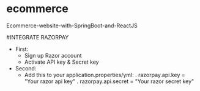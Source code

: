 # ecommerce
Ecommerce-website-with-SpringBoot-and-ReactJS

#INTEGRATE RAZORPAY 
- First:
  - Sign up Razor account
  - Activate API key & Secret key
- Second:
  + Add this to your application.properties/yml:
     . razorpay.api.key = "Your razor api key"
     . razorpay.api.secret = "Your razor secret key"
